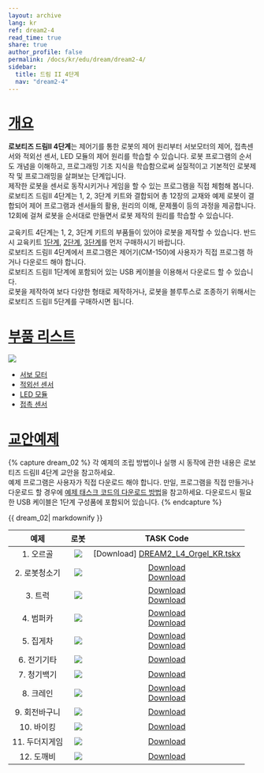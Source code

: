 ```yaml
---
layout: archive
lang: kr
ref: dream2-4
read_time: true
share: true
author_profile: false
permalink: /docs/kr/edu/dream/dream2-4/
sidebar:
  title: 드림 II 4단계
  nav: "dream2-4"
---
```


# [개요](#개요)

**로보티즈 드림II 4단계**는 제어기를 통한 로봇의 제어 원리부터 서보모터의 제어, 접촉센서와 적외선 센서, LED 모듈의 제어 원리를 학습할 수 있습니다. 로봇 프로그램의 순서도 개념을 이해하고, 프로그래밍 기초 지식을 학습함으로써 실질적이고 기본적인 로봇제작 및 프로그래밍을 살펴보는 단계입니다.  
제작한 로봇을 센서로 동작시키거나 게임을 할 수 있는 프로그램을 직접 체험해 봅니다.   
로보티즈 드림II 4단계는 1, 2, 3단계 키트와 결합되어 총 12장의 교재와 예제 로봇이 결합되어 제어 프로그램과 센서들의 활용, 원리의 이해, 문제풀이 등의 과정을 제공합니다. 12회에 걸쳐 로봇을 순서대로 만들면서 로봇 제작의 원리를 학습할 수 있습니다.

교육키트 4단계는 1, 2, 3단계 키트의 부품들이 있어야 로봇을 제작할 수 있습니다. 반드시 교육키트 [1단계], [2단계], [3단계]를 먼저 구매하시기 바랍니다.  
로보티즈 드림II 4단계에서 프로그램은 제어기(CM-150)에 사용자가 직접 프로그램 하거나 다운로드 해야 합니다.  
로보티즈 드림II 1단계에 포함되어 있는 USB 케이블을 이용해서 다운로드 할 수 있습니다.  
로봇을 제작하여 보다 다양한 형태로 제작하거나, 로봇을 블루투스로 조종하기 위해서는 로보티즈 드림II 5단계를 구매하시면 됩니다.


# [부품 리스트](#부품-리스트)

![](/assets/images/edu/dream/dream2/dream2_lv4_partlist_kr.jpg)

- [서보 모터]
- [적외선 센서]
- [LED 모듈]
- [접촉 센서]


# [교안예제](#교안예제)

{% capture dream_02 %}
각 예제의 조립 방법이나 실행 시 동작에 관한 내용은 로보티즈 드림II 4단계 교안을 참고하세요.  
예제 프로그램은 사용자가 직접 다운로드 해야 합니다. 
만일, 프로그램을 직접 만들거나 다운로드 할 경우에 [예제 태스크 코드의 다운로드 방법]을 참고하세요.
다운로드시 필요한 USB 케이블은 1단계 구성품에 포함되어 있습니다.
{% endcapture %}

<div class="notice">{{ dream_02| markdownify }}</div>

|예제|로봇|TASK Code|
| :---: | :---: | :---: |
|   1. 오르골|![](/assets/images/edu/dream/dream2/dream2_04_01_kr.jpg)    |                                [Download] [DREAM2_L4_Orgel_KR.tskx]                                |
| 2. 로봇청소기|![](/assets/images/edu/dream/dream2/dream2_04_02_kr.jpg)  | [Download][DREAM2_L4_CleanupRobot_KR.tskx]<br/>     [Download][DREAM2_L4_CleanupRobot_KR(RC).tskx] |
|    3. 트럭|![](/assets/images/edu/dream/dream2/dream2_04_03_kr.jpg)     |        [Download][DREAM2_L4_Truck_KR.tskx]<br/>     [Download][DREAM2_L4_Truck_KR(RC).tskx]        |
|   4. 범퍼카|![](/assets/images/edu/dream/dream2/dream2_04_04_kr.jpg)    |    [Download][DREAM2_L4_BumperCar_KR.tskx]<br/>     [Download][DREAM2_L4_BumperCar_KR(RC).tskx]    |
|   5. 집게차|![](/assets/images/edu/dream/dream2/dream2_04_05_kr.jpg)    |   [Download][DREAM2_L4_ProbingCar_KR.tskx]<br/>     [Download][DREAM2_L4_ProbingCar_KR(RC).tskx]   |
|  6. 전기기타|![](/assets/images/edu/dream/dream2/dream2_04_06_kr.jpg)   |                                [Download][DREAM2_L4_Guitar_KR.tskx]                                |
|  7. 청기백기|![](/assets/images/edu/dream/dream2/dream2_04_07_kr.jpg)   |                               [Download][DREAM2_L4_FlagGame_KR.tskx]                               |
|   8. 크레인|![](/assets/images/edu/dream/dream2/dream2_04_08_kr.jpg)    |        [Download][DREAM2_L4_Crane_KR.tskx]<br/>     [Download][DREAM2_L4_Crane_KR(RC).tskx]        |
| 9. 회전바구니|![](/assets/images/edu/dream/dream2/dream2_04_09_kr.jpg)  |                            [Download][DREAM2_L4_DrunkenBasket_KR.tskx]                             |
|   10. 바이킹|![](/assets/images/edu/dream/dream2/dream2_04_10_kr.jpg)   |                                [Download][DREAM2_L4_Viking_KR.tskx]                                |
| 11. 두더지게임|![](/assets/images/edu/dream/dream2/dream2_04_11_kr.jpg) |                             [Download][DREAM2_L4_MoleHitting_KR.tskx]                              |
|   12. 도깨비|![](/assets/images/edu/dream/dream2/dream2_04_12_kr.jpg)   |                              [Download][DREAM2_L4_BabyGoblin_KR.tskx]                              |


[1단계]: /docs/kr/edu/dream2/dream2-1/
[2단계]: /docs/kr/edu/dream2/dream2-2/
[3단계]: /docs/kr/edu/dream2/dream2-3/
[서보 모터]: /docs/kr/parts/motor/servo_motor/
[적외선 센서]: /docs/kr/parts/sensor/irss-10/
[LED 모듈]: /docs/kr/parts/display/lm-10/
[접촉 센서]: /docs/kr/parts/sensor/ts-10/
[예제 태스크 코드의 다운로드 방법]: /docs/kr/faq/download_task_code/
[DREAM2_L4_Orgel_KR.tskx]: http://support.robotis.com/ko/baggage_files/dream2/dream2_l4_orgel_kr.tskx
[DREAM2_L4_CleanupRobot_KR.tskx]: http://support.robotis.com/ko/baggage_files/dream2/dream2_l4_cleanuprobot_kr.tskx
[DREAM2_L4_CleanupRobot_KR(RC).tskx]: http://support.robotis.com/ko/baggage_files/dream2/dream2_l4_cleanuprobot_kr(rc).tskx
[DREAM2_L4_Truck_KR.tskx]: http://support.robotis.com/ko/baggage_files/dream2/dream2_l4_truck_kr.tskx
[DREAM2_L4_Truck_KR(RC).tskx]: http://support.robotis.com/ko/baggage_files/dream2/dream2_l4_truck_kr(rc).tskx
[DREAM2_L4_BumperCar_KR.tskx]: http://support.robotis.com/ko/baggage_files/dream2/dream2_l4_bumpercar_kr.tskx
[DREAM2_L4_BumperCar_KR(RC).tskx]: http://support.robotis.com/ko/baggage_files/dream2/dream2_l4_bumpercar_kr(rc).tskx
[DREAM2_L4_ProbingCar_KR.tskx]: http://support.robotis.com/ko/baggage_files/dream2/dream2_l4_probingcar_kr.tskx
[DREAM2_L4_ProbingCar_KR(RC).tskx]: http://support.robotis.com/ko/baggage_files/dream2/dream2_l4_probingcar_kr(rc).tskx
[DREAM2_L4_Guitar_KR.tskx]: http://support.robotis.com/ko/baggage_files/dream2/dream2_l4_guitar_kr.tskx
[DREAM2_L4_FlagGame_KR.tskx]: http://support.robotis.com/ko/baggage_files/dream2/dream2_l4_flaggame_kr.tskx
[DREAM2_L4_Crane_KR.tskx]: http://support.robotis.com/ko/baggage_files/dream2/dream2_l4_crane_kr.tskx
[DREAM2_L4_Crane_KR(RC).tskx]: http://support.robotis.com/ko/baggage_files/dream2/dream2_l4_crane_kr(rc).tskx
[DREAM2_L4_DrunkenBasket_KR.tskx]: http://support.robotis.com/ko/baggage_files/dream2/dream2_l4_drunkenbasket_kr.tskx
[DREAM2_L4_Viking_KR.tskx]: http://support.robotis.com/ko/baggage_files/dream2/dream2_l4_viking_kr.tskx
[DREAM2_L4_MoleHitting_KR.tskx]: http://support.robotis.com/ko/baggage_files/dream2/dream2_l4_molehitting_kr.tskx
[DREAM2_L4_BabyGoblin_KR.tskx]: http://support.robotis.com/ko/baggage_files/dream2/dream2_l4_babygoblin_kr.tskx
